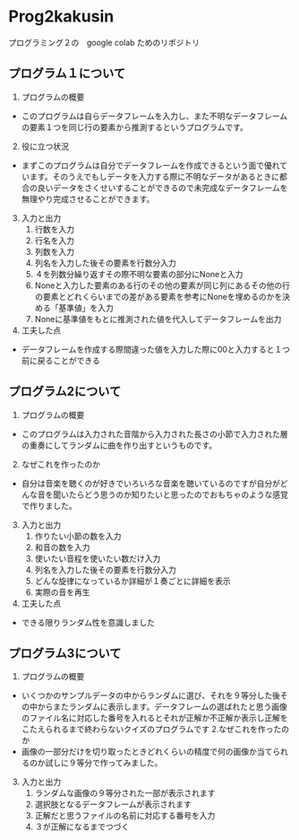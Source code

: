 # Prog2kakusin
プログラミング２の　google colab ためのリポジトリ
## プログラム１について
1. プログラムの概要
  * このプログラムは自らデータフレームを入力し、また不明なデータフレームの要素１つを同じ行の要素から推測するというプログラムです。
2. 役に立つ状況
  * まずこのプログラムは自分でデータフレームを作成できるという面で優れています。そのうえでもしデータを入力する際に不明なデータがあるときに都合の良いデータをさくせいすることができるので未完成なデータフレームを無理やり完成させることができます。
3. 入力と出力
    1. 行数を入力
    2. 行名を入力
    3. 列数を入力
    4. 列名を入力した後その要素を行数分入力
    5. ４を列数分繰り返すその際不明な要素の部分にNoneと入力
    6. Noneと入力した要素のある行のその他の要素が同じ列にあるその他の行の要素とどれくらいまでの差がある要素を参考にNoneを埋めるのかを決める「基準値」を入力
    7. Noneに基準値をもとに推測された値を代入してデータフレームを出力
4. 工夫した点
  * データフレームを作成する際間違った値を入力した際に00と入力すると１つ前に戻ることができる
## プログラム2について
1. プログラムの概要
  * このプログラムは入力された音階から入力された長さの小節で入力された層の重奏にしてランダムに曲を作り出すというものです。
2. なぜこれを作ったのか
  * 自分は音楽を聴くのが好きでいろいろな音楽を聴いているのですが自分がどんな音を聞いたらどう思うのか知りたいと思ったのでおもちゃのような感覚で作りました。
3. 入力と出力
    1. 作りたい小節の数を入力
    2. 和音の数を入力
    3. 使いたい音程を使いたい数だけ入力
    4. 列名を入力した後その要素を行数分入力
    5. どんな旋律になっているか詳細が１奏ごとに詳細を表示
    6. 実際の音を再生
4. 工夫した点
  * できる限りランダム性を意識しました
## プログラム3について
1. プログラムの概要
  * いくつかのサンプルデータの中からランダムに選び、それを９等分した後その中からまたランダムに表示します。データフレームの選ばれたと思う画像のファイル名に対応した番号を入れるとそれが正解か不正解か表示し正解をこたえられるまで終わらないクイズのプログラムです
2.なぜこれを作ったのか
  * 画像の一部分だけを切り取ったときどれくらいの精度で何の画像か当てられるのか試しに９等分で作ってみました。
3. 入力と出力
    1. ランダムな画像の９等分された一部が表示されます
    2. 選択肢となるデータフレームが表示されます
    3. 正解だと思うファイルの名前に対応する番号を入力
    4. ３が正解になるまでつづく
